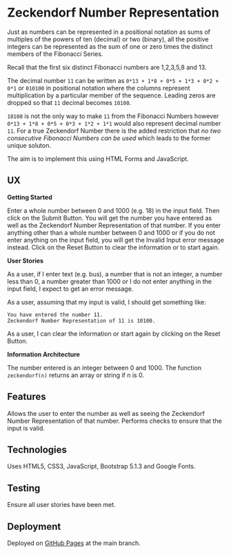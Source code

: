 # Zeckendorf Number Representation

Just as numbers can be represented in a positional notation as sums of multiples of the powers of ten (decimal) or two (binary), all the positive integers can be represented as the sum of one or zero times the distinct members of the Fibonacci Series.

Recall that the first six distinct Fibonacci numbers are 1,2,3,5,8 and 13.

The decimal number `11` can be written as `0*13 + 1*8 + 0*5 + 1*3 + 0*2 + 0*1` or `010100` in positional notation where the columns represent multiplication by a particular member of the sequence.  Leading zeros are dropped so that `11` decimal becomes `10100`.

`10100` is not the only way to make `11` from the Fibonacci Numbers however `0*13 + 1*8 + 0*5 + 0*3 + 1*2 + 1*1` would also represent decimal number `11`.  For a true Zeckendorf Number there is the added restriction that *no two consecutive Fibonacci Numbers can be used* which leads to the former unique soluton.

The aim is to implement this using HTML Forms and JavaScript.

## UX

**Getting Started**

Enter a whole number between 0 and 1000 (e.g. 18) in the input field.  Then click on the Submit Button.  You will get the number you have entered as well as the Zeckendorf Number Representation of that number.  If you enter anything other than a whole number between 0 and 1000 or if you do not enter anything on the input field, you will get the Invalid Input error message instead.  Click on the Reset Button to clear the information or to start again.

**User Stories**

As a user, if I enter text (e.g. bus), a number that is not an integer, a number less than 0, a number greater than 1000 or I do not enter anything in the input field, I expect to get an error message.

As a user, assuming that my input is valid, I should get something like:

    You have entered the number 11.
    Zeckendorf Number Representation of 11 is 10100.

As a user, I can clear the information or start again by clicking on the Reset Button.

**Information Architecture**

The number entered is an integer between 0 and 1000.  The function `zeckendorf(n)` returns an array or string if n is 0.

## Features

Allows the user to enter the number as well as seeing the Zeckendorf Number Representation of that number.  Performs checks to ensure that the input is valid.

## Technologies

Uses HTML5, CSS3, JavaScript, Bootstrap 5.1.3 and Google Fonts.

## Testing

Ensure all user stories have been met.

## Deployment

Deployed on [GitHub Pages](https://derektypist.github.io/zeckendorf-number-representation) at the main branch.

